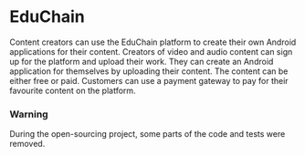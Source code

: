 # EduChain

Content creators can use the EduChain platform to create their own Android applications for their content.
Creators of video and audio content can sign up for the platform and upload their work. They can create an Android application for themselves by uploading their content. The content can be either free or paid.
Customers can use a payment gateway to pay for their favourite content on the platform.

### Warning
During the open-sourcing project, some parts of the code and tests were removed.

